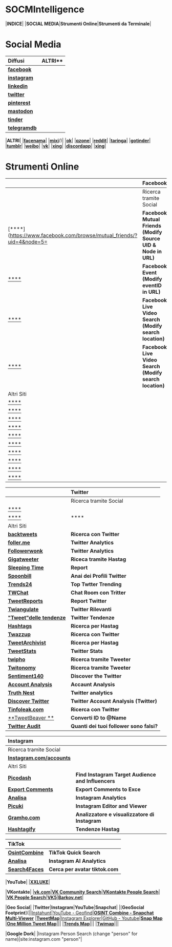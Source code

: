 # SOCMIntelligence

|**INDICE**|
|**SOCIAL MEDIA**|**Strumenti Online**|**Strumenti da Terminale**|

# Social Media 

|**Diffusi**|ALTRI**|
| :--- | :--- |
|[**facebook**](http://www.facebook.com/)|
|[**instagram**](https://www.instagram.com/)|
|[**linkedin**](https://www.linkedin.com/)|
|[**twitter**](https://twitter.com/)|
|[**pinterest**](http://www.pinterest.com/)|
|[**mastodon**](https://mastodon.it/)|
|[**tinder**](https://tinder.com/@user)|
|[**telegramdb**](https://telegramdb.org/)|

|**ALTRI**|
|[**facenama**](http://facenama.com/)|
|[**mixi**](https://mixi.jp)/)|
|[**ok**](http://ok.ru/)|
|[**qzone**](http://qzone.qq.com/)|
|[**reddit**](https://www.reddit.com/)|
|[**taringa**](http://www.taringa.net/)|
|[**gotinder**](https://www.gotinder.com/)|
|[**tumblr**](https://www.tumblr.com/)|
|[**weibo**](http://weibo.com/)|
|[**vk**](https://vk.com/)|
|[**xing**](https://www.xing.com/)|
|[**discordapp**](https://discordapp.com/invite/5pmK4TU)|
|[**xing**](https://www.xing.com/)|

# **Strumenti Online**
||**Facebook**|
| :--- | :--- |
||Ricerca tramite Social|
|[****](https://www.facebook.com/browse/mutual_friends/?uid=4&node=5=|**Facebook Mutual Friends (Modify Source UID & Node in URL)**|
|[****](https://www.facebook.com/events/%3CeventID%3E/?active_tab=discussion=)|**Facebook Event (Modify eventID in URL)**| 
|[****](https://www.facebook.com/search/videos/?q=Sydney&epa=FILTERS&filters=eyJ2aWRlb3Nfc291cmNlIjoie1wibmFtZVwiOlwidmlkZW9zX2xpdmVcIixcImFyZ3NcIjpcIlwifSJ9)|**Facebook Live Video Search (Modify search location)**|
|[****](https://www.facebook.com/watch)|**Facebook Live Video Search (Modify search location)**|
|Altri Siti||
|[****](http://graph.tips/beta/)||
|[****](http://scan.dyno.vn/)||
|[****](http://search.fb.com/)||
|[****](http://www.wolframalpha.com/input/?i=facebook+report)||
|[****](http://zesty.ca/facebook)|
|[****](https://it.piliapp.com/facebook/id/)||
|[****](https://lookup-id.com/)||
|[****](https://searchisback.com/)||
|[****](https://stalkface.com/it/)||
|[****](https://www.facebook.com/ads/library/?active_status=all&ad_type=political_and_issue_ads&country=AU)||

||**Twitter**|
| :--- | :--- |
||Ricerca tramite Social|
|[****](https://twitter.com/search-advanced?lang=en)
|[****](http://search.twitter.com/)|****|
|Altri Siti||
|[**backtweets**](http://backtweets.com/)|**Ricerca con Twitter**|
|[**foller.me**](http://foller.me/)|**Twitter Analytics**|
|[**Followerwonk**](http://followerwonk.com/)|**Twitter Analytics**|
|[**Gigatweeter**](http://gigatweeter.com/)|**Riceca tramite Hastag**|
|[**Sleeping Time**](http://sleepingtime.org/)|**Report**|
|[**Spoonbill**](http://spoonbill.io/)|**Anai dei Profili Twitter**|
|[**Trends24**](http://trends24.in/)|**Top Twtter Trending**|
|[**TWChat**](http://twchat.com/)|**Chat Room  con Tritter**|
|[**TweetReports**](http://tweetreports.com/twitter-chat-schedule)|**Report Twitter**|
|[**Twiangulate**](http://twiangulate.com/search/)|**Twitter Rilevanti**|
|[**"Tweet"delle tendenze**](http://twitterfall.com/)|**Twitter Tendenze**|
|[**Hashtags**](http://www.hashtags.org/)|**Ricerca per Hastag**|
|[**Twazzup**](http://www.twazzup.com/)|**Ricerca con Twitter**|
|[**TweetArchivist**](http://www.tweetarchivist.com/)|**Ricerca per Hastag**|
|[**TweetStats**](http://www.tweetstats.com/)|**Twitter Stats**|
|[**twipho**](http://www.twipho.net/)|**Ricerca tramite Tweeter**|
|[**Twitonomy**](http://www.twitonomy.com/)|**Ricerca tramite Tweeter**|
|[**Sentiment140**](http://www.twittersentiment.appspot.com/)|**Discover the Twitter**|
|[**Account Analysis**](https://accountanalysis.lucahammer.com/)|**Accaunt Analysis**|
|[**Truth Nest**](https://app.truthnest.com/)|**Twitter analytics**|
|[**Discover Twitter**](https://discover.twitter.com/first-tweet#i_intelligence/)|**Twitter Account Analysis (Twitter)**|
|[**Tinfoleak.com**](https://tinfoleak.com/)|**Ricerca con Twitter**|
|[**TweetBeaver **](https://tweetbeaver.com/)|**Converti ID to @Name**|
|[**Twitter Audit**](https://www.twitteraudit.com/)|**Quanti dei tuoi follower sono falsi?**|


|**Instagram**||
| :--- | :--- |
|Ricerca tramite Social||
|[**Instagram.com/accounts**](https://www.instagram.com/accounts/login/?hl=en)||
|Altri Siti||
|[**Picodash**](https://www.picodash.com/)|**Find Instagram Target Audience and Influencers**|
|[**Export Comments**](https://exportcomments.com/#)|**Export Comments to Exce**|
|[**Analisa**](https://analisa.io/)|**Instagram Analytics**|
|[**Picuki**](https://www.picuki.com/)|**Instagram Editor and Viewer**|
|[**Gramho.com**](https://gramho.com/)|**Analizzatore e visualizzatore di Instagram**|
|[**Hashtagify**](http://hashtagify.me/)|**Tendenze Hastag**|

|**TikTok**||
| :--- | :--- |
|[**OsintCombine**](https://www.osintcombine.com/tiktok-quick-search)|**TikTok Quick Search**|
|[**Analisa**](https://analisa.io/#)|**Instagram AI Analytics**|
|[**Search4Faces**](https://search4faces.com/tt00/index.html)|**Cerca per avatar tiktok.com**|

|**YouTube**|
|[**XXLUKE**](https://xxluke.de/subscription-history/)|

|**VKontakte**|
|[**vk.com**](http://vk.com/app3046467)|[**VK Community Search**](http://vk.com/communities)|[**VKontakte People Search**](https://vk.com/people)|
|[**VK People Search**](http://vk.com/people)|[**VK5**](https://vk.barkov.net/)|[**Barkov.net**](http://vk.barkov.net/)|

|**Geo Social**|
|**Twitter**|**Instagram**|**YouTube**|**Snapchat**|
|[**GeoSocial Footprint**](|[](http://geosocialfootprint.com/)|[Instahunt](https://instahunt.co/)|[YouTube - Geofind](https://mattw.io/youtube-geofind/location)|[**OSINT Combine - Snapchat Multi-Viewer**](https://www.osintcombine.com/snapchat-multi-viewer)
|[**TweetMap**](http://mapd.csail.mit.edu/tweetmap)|[Instagram Explorer](https://www.osintcombine.com/instagram-explorer)|[GitHub - Youtube](https://youtube.github.io/geo-search-tool/search.html)|[**Snap Map**](https://map.snapchat.com/)
|[**One Million Tweet Map**](http://onemilliontweetmap.com/)|||
|[**Trends Map**](http://trendsmap.com/)|||
|[**Twimap**](https://twimap.com/)|||

|**Google Dork**|
|Instagram Person Search (change "person" for name)|site:instagram.com "person"|
